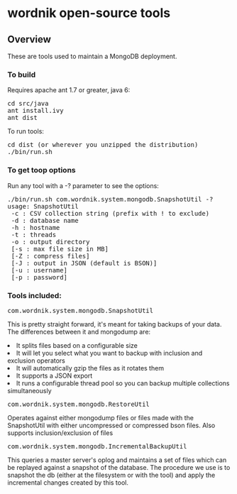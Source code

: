 # wordnik open-source tools

## Overview
These are tools used to maintain a MongoDB deployment.

### To build
Requires apache ant 1.7 or greater, java 6:

<pre>
cd src/java
ant install.ivy
ant dist
</pre>

To run tools:
<pre>
cd dist (or wherever you unzipped the distribution)
./bin/run.sh <tool-class> <options>
</pre>

### To get toop options
Run any tool with a -? parameter to see the options:

<pre>./bin/run.sh com.wordnik.system.mongodb.SnapshotUtil -?
usage: SnapshotUtil
 -c : CSV collection string (prefix with ! to exclude)
 -d : database name
 -h : hostname
 -t : threads
 -o : output directory
 [-s : max file size in MB]
 [-Z : compress files]
 [-J : output in JSON (default is BSON)]
 [-u : username]
 [-p : password]
</pre>

### Tools included:
<pre>com.wordnik.system.mongodb.SnapshotUtil</pre>
This is pretty straight forward, it's meant for taking backups of your data.  The differences between it and mongodump are:
<li>It splits files based on a configurable size</li>
<li>It will let you select what you want to backup with inclusion and exclusion operators</li>
<li>It will automatically gzip the files as it rotates them</li>
<li>It supports a JSON export</li>
<li>It runs a configurable thread pool so you can backup multiple collections simultaneously</li>


<pre>com.wordnik.system.mongodb.RestoreUtil</pre>

Operates against either mongodump files or files made with the SnapshotUtil with either uncompressed or compressed bson files. Also supports inclusion/exclusion of files

<pre>com.wordnik.system.mongodb.IncrementalBackupUtil</pre>

This queries a master server's oplog and maintains a set of files which can be replayed against a snapshot of the database.  The procedure we use is to snapshot the db (either at the filesystem or with the tool) and apply the incremental changes created by this tool.
